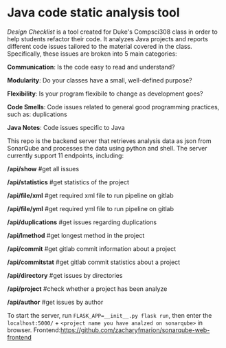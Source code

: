 # Java code static analysis tool

*Design Checklist* is a tool created for Duke's Compsci308 class in order to help students refactor their code. It analyzes Java projects and reports different code issues tailored to the material covered in the class. Specifically, these issues are broken into 5 main categories:

**Communication**: Is the code easy to read and understand?

**Modularity**: Do your classes have a small, well-defined purpose?

**Flexibility**: Is your program flexibile to change as development goes?

**Code Smells**: Code issues related to general good programming practices, such as: duplications

**Java Notes**: Code issues specific to Java

This repo is the backend server that retrieves analysis data as json from SonarQube and processes the data using python and shell. The server currently support 11 endpoints, including: 

**/api/show** #get all issues 

**/api/statistics** #get statistics of the project

**/api/file/xml** #get required xml file to run pipeline on gitlab

**/api/file/yml** #get required yml file to run pipeline on gitlab

**/api/duplications** #get issues regarding duplications

**/api/lmethod** #get longest method in the project

**/api/commit** #get gitlab commit information about a project

**/api/commitstat** #get gitlab commit statistics about a project

**/api/directory** #get issues by directories

**/api/project** #check whether a project has been analyze

**/api/author** #get issues by author

To start the server, run ```FLASK_APP=__init__.py flask run```, then enter the ```localhost:5000/``` + ```<project name you have analzed on sonarqube>``` in browser. Frontend:https://github.com/zacharyfmarion/sonarqube-web-frontend
